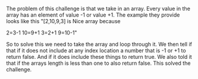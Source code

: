 The problem of this challenge is that we take in an array. Every value in the array has an element of value -1 or value +1. The example they provide looks like this "[2,10,9,3] is Nice array because

2=3-1
10=9+1
3=2+1
9=10-1"

So to solve this we need to take the array and loop through it. We then tell if that if it does not include at any index location a number that is -1 or +1 to return false. And if it does include these things to return true. We also told it that if the arrays length is less than one to also return false. This solved the challenge.
